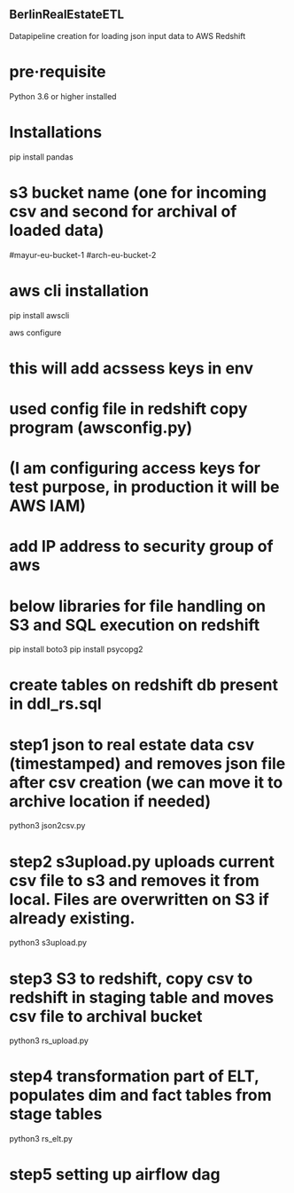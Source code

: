 ## BerlinRealEstateETL
Datapipeline creation for loading json input data to AWS Redshift


# pre·requisite
Python 3.6 or higher installed

# Installations

pip install pandas

# s3 bucket name (one for incoming csv and second for archival of loaded data)
#mayur-eu-bucket-1 
#arch-eu-bucket-2


# aws cli installation
pip install awscli

aws configure
# this will add acssess keys in env
# used config file in redshift copy program (awsconfig.py)
# (I am configuring access keys for test purpose, in production it will be AWS IAM)

# add IP address to security group of aws

# below libraries for file handling on S3 and SQL execution on redshift
pip install boto3
pip install psycopg2

# create tables on redshift db present in ddl_rs.sql  

# step1 json to real estate data csv (timestamped) and removes json file after csv creation (we can move it to archive location if needed)
python3 json2csv.py

# step2 s3upload.py uploads current csv file to s3 and removes it from local. Files are overwritten on S3 if already existing.
python3 s3upload.py 

# step3 S3 to redshift, copy csv to redshift in staging table and moves csv file to archival bucket
python3 rs_upload.py

# step4 transformation part of ELT, populates dim and fact tables from stage tables
python3 rs_elt.py

# step5 setting up airflow dag



